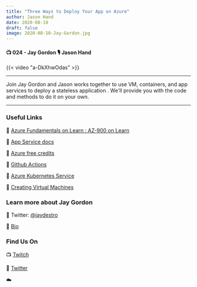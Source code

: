 ```yaml
---
title: "Three Ways to Deploy Your App on Azure"
author: Jason Hand
date: 2020-08-10
draft: false
image: 2020-08-10-Jay-Gordon.jpg
---
```


#### 📺 024 - Jay Gordon 🎙️ Jason Hand

<!--more-->

{{< video "a-DkXhwOdas" >}}

---

Join Jay Gordon and Jason works together to use VM, containers, and app services to deploy a stateless application . We'll provide you with the code and methods to do it on your own.

---

### Useful Links

🔗 [Azure Fundamentals on Learn : AZ-900 on Learn](https://cda.ms/1wy)

🔗 [App Service docs](https://cda.ms/1wB)

🔗 [Azure free credits](https://cda.ms/1wD)

🔗 [Github Actions](https://cda.ms/1wF)

🔗 [Azure Kubernetes Service](https://cda.ms/1wF)

🔗 [Creating Virtual Machines](https://cda.ms/1wH)


### Learn more about Jay Gordon

🔗 Twitter: [@jaydestro](https://twitter.com/jaydestro)

🔗 [Bio](https://developer.microsoft.com/en-us/advocates/jay-gordon)


### Find Us On

📺 [Twitch](https://www.twitch.tv/microsoftdeveloper)

🔗 [Twitter](https://twitter.com/jasonhand)

☁️
